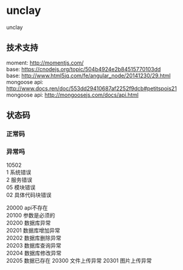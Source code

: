 # unclay
unclay

## 技术支持  
moment: http://momentjs.com/  
base: https://cnodejs.org/topic/504b4924e2b84515770103dd  
base: http://www.html5jq.com/fe/angular_node/20141230/29.html  
mongoose api: http://www.docs.ren/doc/553dd29410687af2252f9dcb#petitspois21  
mongoose api: http://mongoosejs.com/docs/api.html  

## 状态码  

### 正常码  

### 异常吗  
10502  
1 系统错误  
2 服务错误  
05 模块错误  
02 具体代码块错误  


20000 api不存在  
20100 参数是必须的  
20200 数据库异常  
20201 数据库增加异常  
20202 数据库删除异常  
20203 数据库查询异常  
20204 数据库修改异常  
20205 数据已存在
20300 文件上传异常
20301 图片上传异常